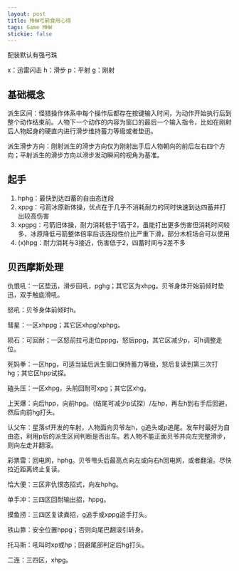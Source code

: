 ```yaml
---
layout: post
title: MHW弓箭食用心得
tags: Game MHW
stickie: false
---
```


配装默认有强弓珠

x：迅雷闪击  h：滑步  p：平射  g：刚射

## 基础概念

派生区间：怪猎操作体系中每个操作后都存在按键输入时间，为动作开始执行后到整个动作结束前。人物下一个动作的内容为窗口的最后一个输入指令，比如在刚射后人物起身的硬直内进行滑步维持蓄力等级或者垫迅。

派生滑步方向：刚射派生的滑步方向仅为刚射出手后人物朝向的前后左右四个方向；平射派生的滑步方向以滑步发动瞬间的视角为基准。

## 起手

1. hphg：最快到达四蓄的自由态连段
2. xppg：弓箭冰原新体操，优点在于几乎不消耗耐力的同时快速到达四蓄并打出较高伤害
3. xpgpg：弓箭旧体操，耐力消耗低于1高于2，虽能打出更多伤害但消耗时间较多，冰原降低弓箭整体倍率后该连段性价比严重下滑，部分木桩场合可以使用
4. (x)hpg：耐力消耗与3接近，伤害低于2，四蓄时间与2差不多

## 贝西摩斯处理

仇恨吼：一区垫迅，滑步回吼，pghg；其它区为xhpg。贝爷身体开始前倾时垫迅，双手触底滑吼。

怒吼：贝爷身体前倾时h。

彗星：一区xhppg；其它区xhpg/xphpg。

陨石：可回耐；一区怒前拉弓走位pppg，怒后ppg，其它区减少p，可h调整走位。

死妈拳：一区hpg，可适当延后派生窗口保持蓄力等级，怒后复读到第三次打hg；其它区hpp试探。

磕头压：一区xhpg，头前回耐可xpg；其它区xhg。

上天爆：向后hpp，向前hpg。（结尾可减少p试探）/左hp，再左h到右手后回避，然后向前hg打头。

认父车：星落sf开发的车射，人物面向贝爷左h，g追头或p追尾。发车时最好为自由态，利用p后的派生区间判断是否出车。若人物不能正面贝爷并向左完整滑步，则向左走并翻滚。

彩票雷：回电网，hphg。贝爷甩头后最高点向左或向右h回电网，或者翻滚。尽快拉近距离终止复读。

恰大便：三区非仇恨态招式，向左hphg。

单手冲：三四区回耐输出招，hppg。

摸鱼捞：三四区复读粪招，g追手或xppg追手打头。

铁山靠：安全位置hppg；否则向尾巴翻滚引转身。

托马斯：吼叫时xp或hp；回避尾部判定后hg打头。

二连：三四区，xhpg。

